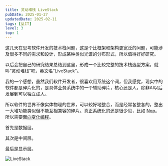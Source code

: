 ```yaml
---
title: 灵动堆栈 LiveStack
pubDate: 2025-01-27
updatedDate: 2025-02-11
tags: [💻IT]
level: 3
top: 1
---
```


这几天在思考软件开发的技术栈问题，这是个比框架和架构更宽泛的问题，可能涉及很多不同的需求和设计，形成某种类似光谱的分布形式，所以值得好好研究。

以后会把自己的研究结果总结到这里，形成一个比较完整的技术栈选型方案，就叫“灵动堆栈”吧，英文名“LiveStack”。

我的一个感想，虽然我们软件开发者，很喜欢用系统这个词，但我感觉，现实中的软件都是碎片化的，是具体业务系统中的一个辅助碎片，核心还是人，除非AI以后发展到可以独立成人。

所以软件的世界不像实体物理的世界，可以较好地整合，而是经常各整各的，整出一大堆功能类似但不能互相兼容的碎片。真正系统化的还是很少见，比如 [Nop]。所以需要[面向变化编程](/lab/20250119-change-oriented)。

首先是数据层。

其次是中间层。

最后是显示层。

![LiveStack](/images/live-stack.svg)


[Nop]: https://github.com/entropy-cloud/nop-entropy
